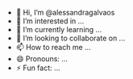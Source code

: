 - 👋 Hi, I’m @alessandragalvaos
- 👀 I’m interested in ...
- 🌱 I’m currently learning ...
- 💞️ I’m looking to collaborate on ...
- 📫 How to reach me ...
- 😄 Pronouns: ...
- ⚡ Fun fact: ...

<!---
alessandragalvaos/alessandragalvaos is a ✨ special ✨ repository because its `README.md` (this file) appears on your GitHub profile.
You can click the Preview link to take a look at your changes.
--->
